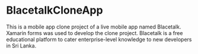 # BlacetalkCloneApp
This is a mobile app clone project of a live mobile app named Blacetalk. Xamarin forms was used to develop the clone project. Blacetalk is a free educational platform to cater enterprise-level knowledge to new developers in Sri Lanka. 
